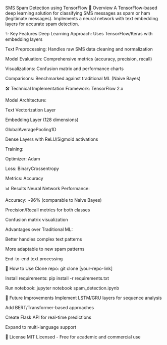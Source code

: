 SMS Spam Detection using TensorFlow
📌 Overview
A TensorFlow-based deep learning solution for classifying SMS messages as spam or ham (legitimate messages). Implements a neural network with text embedding layers for accurate spam detection.

✨ Key Features
Deep Learning Approach: Uses TensorFlow/Keras with embedding layers

Text Preprocessing: Handles raw SMS data cleaning and normalization

Model Evaluation: Comprehensive metrics (accuracy, precision, recall)

Visualizations: Confusion matrix and performance charts

Comparisons: Benchmarked against traditional ML (Naive Bayes)

🛠️ Technical Implementation
Framework: TensorFlow 2.x

Model Architecture:

Text Vectorization Layer

Embedding Layer (128 dimensions)

GlobalAveragePooling1D

Dense Layers with ReLU/Sigmoid activations

Training:

Optimizer: Adam

Loss: BinaryCrossentropy

Metrics: Accuracy

📊 Results
Neural Network Performance:

Accuracy: ~96% (comparable to Naive Bayes)

Precision/Recall metrics for both classes

Confusion matrix visualization

Advantages over Traditional ML:

Better handles complex text patterns

More adaptable to new spam patterns

End-to-end text processing

🚀 How to Use
Clone repo: git clone [your-repo-link]

Install requirements: pip install -r requirements.txt

Run notebook: jupyter notebook spam_detection.ipynb

🔮 Future Improvements
Implement LSTM/GRU layers for sequence analysis

Add BERT/Transformer-based approaches

Create Flask API for real-time predictions

Expand to multi-language support

📜 License
MIT Licensed - Free for academic and commercial use

